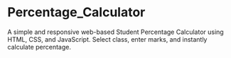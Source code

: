 # Percentage_Calculator
A simple and responsive web-based Student Percentage Calculator using HTML, CSS, and JavaScript. Select class, enter marks, and instantly calculate percentage.
